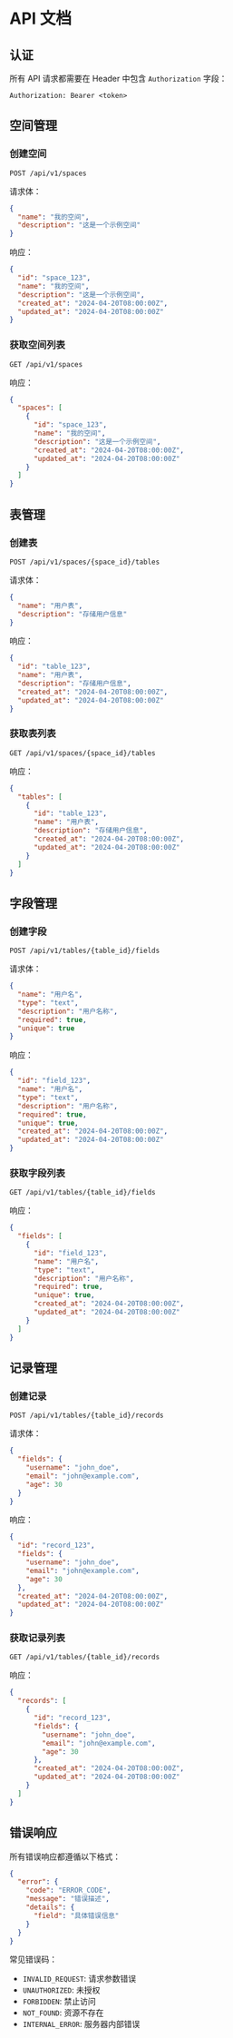 # API 文档

## 认证

所有 API 请求都需要在 Header 中包含 `Authorization` 字段：

```
Authorization: Bearer <token>
```

## 空间管理

### 创建空间

```http
POST /api/v1/spaces
```

请求体：

```json
{
  "name": "我的空间",
  "description": "这是一个示例空间"
}
```

响应：

```json
{
  "id": "space_123",
  "name": "我的空间",
  "description": "这是一个示例空间",
  "created_at": "2024-04-20T08:00:00Z",
  "updated_at": "2024-04-20T08:00:00Z"
}
```

### 获取空间列表

```http
GET /api/v1/spaces
```

响应：

```json
{
  "spaces": [
    {
      "id": "space_123",
      "name": "我的空间",
      "description": "这是一个示例空间",
      "created_at": "2024-04-20T08:00:00Z",
      "updated_at": "2024-04-20T08:00:00Z"
    }
  ]
}
```

## 表管理

### 创建表

```http
POST /api/v1/spaces/{space_id}/tables
```

请求体：

```json
{
  "name": "用户表",
  "description": "存储用户信息"
}
```

响应：

```json
{
  "id": "table_123",
  "name": "用户表",
  "description": "存储用户信息",
  "created_at": "2024-04-20T08:00:00Z",
  "updated_at": "2024-04-20T08:00:00Z"
}
```

### 获取表列表

```http
GET /api/v1/spaces/{space_id}/tables
```

响应：

```json
{
  "tables": [
    {
      "id": "table_123",
      "name": "用户表",
      "description": "存储用户信息",
      "created_at": "2024-04-20T08:00:00Z",
      "updated_at": "2024-04-20T08:00:00Z"
    }
  ]
}
```

## 字段管理

### 创建字段

```http
POST /api/v1/tables/{table_id}/fields
```

请求体：

```json
{
  "name": "用户名",
  "type": "text",
  "description": "用户名称",
  "required": true,
  "unique": true
}
```

响应：

```json
{
  "id": "field_123",
  "name": "用户名",
  "type": "text",
  "description": "用户名称",
  "required": true,
  "unique": true,
  "created_at": "2024-04-20T08:00:00Z",
  "updated_at": "2024-04-20T08:00:00Z"
}
```

### 获取字段列表

```http
GET /api/v1/tables/{table_id}/fields
```

响应：

```json
{
  "fields": [
    {
      "id": "field_123",
      "name": "用户名",
      "type": "text",
      "description": "用户名称",
      "required": true,
      "unique": true,
      "created_at": "2024-04-20T08:00:00Z",
      "updated_at": "2024-04-20T08:00:00Z"
    }
  ]
}
```

## 记录管理

### 创建记录

```http
POST /api/v1/tables/{table_id}/records
```

请求体：

```json
{
  "fields": {
    "username": "john_doe",
    "email": "john@example.com",
    "age": 30
  }
}
```

响应：

```json
{
  "id": "record_123",
  "fields": {
    "username": "john_doe",
    "email": "john@example.com",
    "age": 30
  },
  "created_at": "2024-04-20T08:00:00Z",
  "updated_at": "2024-04-20T08:00:00Z"
}
```

### 获取记录列表

```http
GET /api/v1/tables/{table_id}/records
```

响应：

```json
{
  "records": [
    {
      "id": "record_123",
      "fields": {
        "username": "john_doe",
        "email": "john@example.com",
        "age": 30
      },
      "created_at": "2024-04-20T08:00:00Z",
      "updated_at": "2024-04-20T08:00:00Z"
    }
  ]
}
```

## 错误响应

所有错误响应都遵循以下格式：

```json
{
  "error": {
    "code": "ERROR_CODE",
    "message": "错误描述",
    "details": {
      "field": "具体错误信息"
    }
  }
}
```

常见错误码：

- `INVALID_REQUEST`: 请求参数错误
- `UNAUTHORIZED`: 未授权
- `FORBIDDEN`: 禁止访问
- `NOT_FOUND`: 资源不存在
- `INTERNAL_ERROR`: 服务器内部错误 
